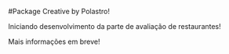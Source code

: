 #Package Creative by Polastro!

Iniciando desenvolvimento da parte de avaliação de restaurantes!

Mais informações em breve!